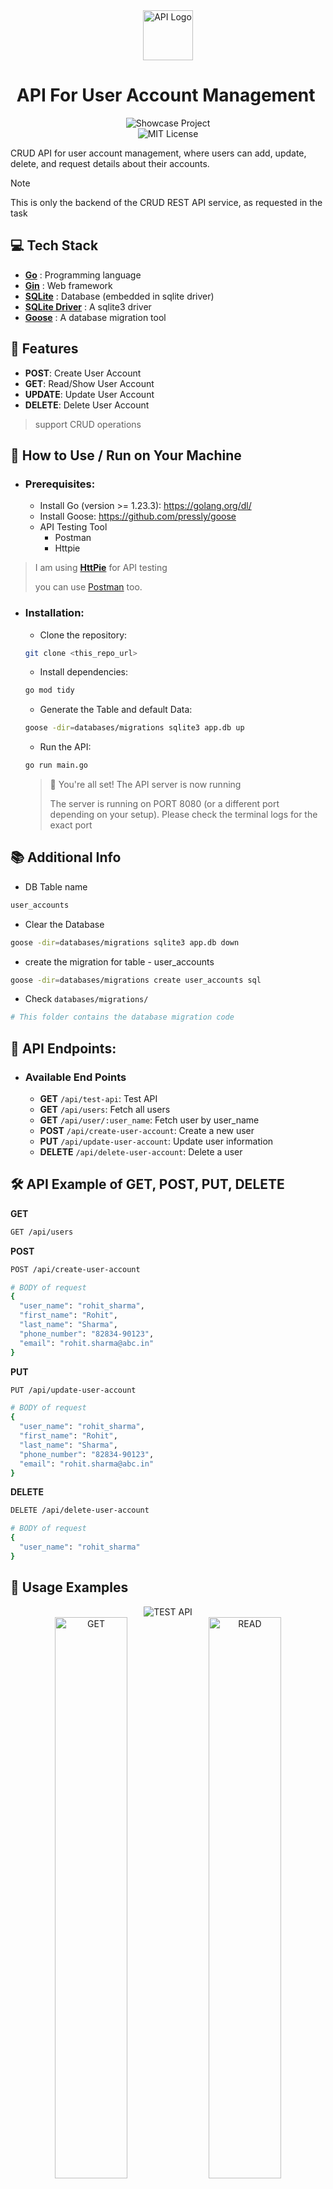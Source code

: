 <div align="center">
  <img src="./images/api_logo.png" alt="API Logo" width="80" height="80"/>
</div>

<h1 align="center">API For User Account Management </h1>

<div align="center">
<img src="https://img.shields.io/badge/Showcase%20Project%20-for%20GeeksforGeeks%20ABESEC-87ed95?style=for-the-badge" alt="Showcase Project">
<br>
<img src="https://img.shields.io/badge/License-MIT-ed8796.svg?style=for-the-badge" alt="MIT License">
</div>

CRUD API for user account management, where users can add, update, delete, and request details about their accounts.

> [!NOTE]
>
> This is only the backend of the CRUD REST API service, as requested in the task

## :computer: Tech Stack
- [**Go**](https://go.dev/) : Programming language
- [**Gin**](https://github.com/gin-gonic/gin) : Web framework
- [**SQLite**]() : Database (embedded in sqlite driver)
- [**SQLite Driver**](https://github.com/mattn/go-sqlite3) : A sqlite3 driver
- [**Goose**](https://github.com/pressly/goose) : A database migration tool

## :star2: Features
- **POST**: Create User Account
- **GET**: Read/Show User Account
- **UPDATE**: Update User Account
- **DELETE**: Delete User Account

> support CRUD operations


## :book: How to Use / Run on Your Machine

- ### Prerequisites:
    - Install Go (version >= 1.23.3): https://golang.org/dl/
    - Install Goose: https://github.com/pressly/goose
    - API Testing Tool
      - Postman
      - Httpie

> I am using [**HttPie**](https://httpie.io/download) for API testing
>
> you can use [Postman](https://www.postman.com/downloads/) too.

- ### Installation:

    - Clone the repository:
    ```sh
    git clone <this_repo_url>
    ```
    
    - Install dependencies:
    ```sh
    go mod tidy
    ```
    - Generate the Table and default Data:
    ```sh
    goose -dir=databases/migrations sqlite3 app.db up
    ```

    - Run the API:
    ```sh
    go run main.go
    ```
    > :rocket: You're all set! The API server is now running
    >
    > The server is running on PORT 8080 (or a different port depending on your setup).
    > Please check the terminal logs for the exact port

## :books: Additional Info
- DB Table name
```sh
user_accounts
```
- Clear the Database
```sh
goose -dir=databases/migrations sqlite3 app.db down
```
- create the migration for table - user_accounts 
```sh
goose -dir=databases/migrations create user_accounts sql
```
- Check `databases/migrations/`
```sh
# This folder contains the database migration code
```

## :electric_plug: API Endpoints:

- ### Available End Points
    - **GET** `/api/test-api`: Test API
    - **GET** `/api/users`: Fetch all users
    - **GET** `/api/user/:user_name`: Fetch user by user_name
    - **POST** `/api/create-user-account`: Create a new user
    - **PUT** `/api/update-user-account`: Update user information
    - **DELETE** `/api/delete-user-account`: Delete a user

## :hammer_and_wrench: API Example of GET, POST, PUT, DELETE

**GET**
```sh
GET /api/users
```

**POST**
```sh
POST /api/create-user-account

# BODY of request
{
  "user_name": "rohit_sharma",
  "first_name": "Rohit",
  "last_name": "Sharma",
  "phone_number": "82834-90123",
  "email": "rohit.sharma@abc.in"
}
```

**PUT**
```sh
PUT /api/update-user-account

# BODY of request
{
  "user_name": "rohit_sharma",
  "first_name": "Rohit",
  "last_name": "Sharma",
  "phone_number": "82834-90123",
  "email": "rohit.sharma@abc.in"
}
```

**DELETE**
```sh
DELETE /api/delete-user-account

# BODY of request
{
  "user_name": "rohit_sharma"
}
```

## :jigsaw: Usage Examples

<div align="center">
    <img src="./images/rest-api-test.png" alt="TEST API">
</div>

<div align="center">
    <img src="./images/rest-api-get-all.png" alt="GET" style="width: 48%;">
    <img src="./images/rest-api-create.png" alt="READ" style="width: 48%;">
</div>

<div align="center">
    <img src="./images/rest-api-update.png" alt="PUT" style="width: 48%;">
    <img src="./images/rest-api-delete.png" alt="DELETE" style="width: 48%;">
</div>


## :seedling: Todo / Future Improvements
- [x] Show All User Account
- [x] Show User Account by UserName
- [x] Add User Account
- [x] Delete User Account
- [x] Update User Account
- [ ] Optimize the code and use best practice (in progress)
- [ ] Code Refactoring
- [ ] Add Auth
- [ ] Usequery param to return only few rows of data


## :compass: About
This project was created as a task for the backend department recruitment process at ABES GeeksforGeeks

![Selection Status](https://img.shields.io/badge/Selection%20Status%20-PENDING-daed87?style=for-the-badge)

<!-- <img src="https://img.shields.io/badge/Selection%20Status%20-PENDING-daed87?style=for-the-badge" alt="Showcase Project"> -->

![About Author](https://img.shields.io/badge/Created%20by-%20Saket%20Maurya-f5a97f?style=for-the-badge)

## :label: Attribution

API icon created by Freepik - [Flaticon](https://www.flaticon.com/free-icons/api)

--- 

### License

```
MIT License

Copyright (c) 2024 Saket Maurya

Permission is hereby granted, free of charge, to any person obtaining a copy
of this software and associated documentation files (the "Software"), to deal
in the Software without restriction, including without limitation the rights
to use, copy, modify, merge, publish, distribute, sublicense, and/or sell
copies of the Software, and to permit persons to whom the Software is
furnished to do so, subject to the following conditions:

The above copyright notice and this permission notice shall be included in all
copies or substantial portions of the Software.

THE SOFTWARE IS PROVIDED "AS IS", WITHOUT WARRANTY OF ANY KIND, EXPRESS OR
IMPLIED, INCLUDING BUT NOT LIMITED TO THE WARRANTIES OF MERCHANTABILITY,
FITNESS FOR A PARTICULAR PURPOSE AND NONINFRINGEMENT. IN NO EVENT SHALL THE
AUTHORS OR COPYRIGHT HOLDERS BE LIABLE FOR ANY CLAIM, DAMAGES OR OTHER
LIABILITY, WHETHER IN AN ACTION OF CONTRACT, TORT OR OTHERWISE, ARISING FROM,
OUT OF OR IN CONNECTION WITH THE SOFTWARE OR THE USE OR OTHER DEALINGS IN THE
SOFTWARE.
```